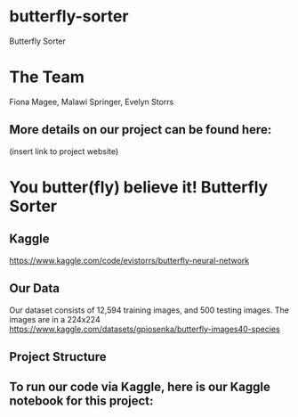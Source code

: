 # butterfly-sorter

Butterfly Sorter

# The Team
Fiona Magee, Malawi Springer, Evelyn Storrs

## More details on our project can be found here:
(insert link to project website)

# You butter(fly) believe it! Butterfly Sorter

## Kaggle
https://www.kaggle.com/code/evistorrs/butterfly-neural-network 

## Our Data
Our dataset consists of 12,594 training images, and 500 testing images. The images are in a 224x224
https://www.kaggle.com/datasets/gpiosenka/butterfly-images40-species

## Project Structure


## To run our code via Kaggle, here is our Kaggle notebook for this project: 
